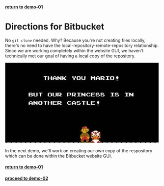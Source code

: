 #### [return to demo-01](directions-demo-01.md)
# Directions for Bitbucket 

No `git clone` needed. Why? Because you're not creating files locally, there's no need to have the
local-repository-remote-repository relationship. Since we are working completely within the website GUI,
we haven't technically met our goal of having a local copy of the repository.

![bitbucket-goal-not-accomplished.jpg](../assets/demo-01/bitbucket-goal-not-accomplished.jpg)

In the next demo, we'll work on creating our own copy of the respository which can be done within
the Bitbucket website GUI.

#### [return to demo-01](directions-demo-01.md)
#### [proceed to demo-02](../demo_02/directions-demo-02.md)